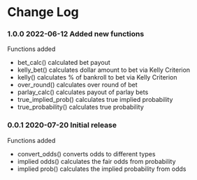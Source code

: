 # Change Log

### 1.0.0 2022-06-12 Added new functions
Functions added
* bet_calc() calculated bet payout
* kelly_bet() calculates dollar amount to bet via Kelly Criterion
* kelly() calculates % of bankroll to bet via Kelly Criterion
* over_round() calculates over round of bet
* parlay_calc() calculates payout of parlay bets
* true_implied_prob() calculates true implied probability
* true_probability() calculates true probability


### 0.0.1 2020-07-20 Initial release
Functions added
* convert_odds() converts odds to different types
* implied odds() calculates the fair odds from probability
* implied prob() calculates the implied probability from odds